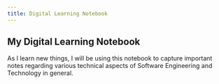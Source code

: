 ```yaml
---
title: Digital Learning Notebook
---
```


## My Digital Learning Notebook

As I learn new things, I will be using this notebook to capture important notes regarding various technical aspects of Software Engineering and Technology in general.
